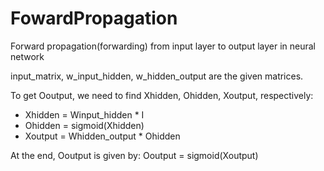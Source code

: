 # FowardPropagation
Forward propagation(forwarding) from input layer to output layer in neural network

input_matrix, w_input_hidden, w_hidden_output are the given matrices.

To get Ooutput, we need to find Xhidden, Ohidden, Xoutput, respectively:

- Xhidden = Winput_hidden * I
- Ohidden = sigmoid(Xhidden)
- Xoutput = Whidden_output * Ohidden

At the end, Ooutput is given by: Ooutput = sigmoid(Xoutput)
